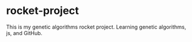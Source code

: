 # rocket-project
This is my genetic algorithms rocket project. Learning genetic algorithms, js, and GitHub.
